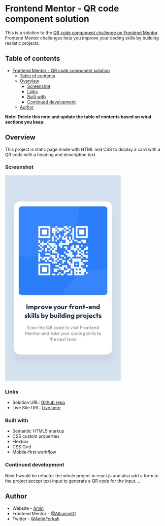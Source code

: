 # Frontend Mentor - QR code component solution

This is a solution to the [QR code component challenge on Frontend Mentor](https://www.frontendmentor.io/challenges/qr-code-component-iux_sIO_H). Frontend Mentor challenges help you improve your coding skills by building realistic projects. 

## Table of contents

- [Frontend Mentor - QR code component solution](#frontend-mentor---qr-code-component-solution)
  - [Table of contents](#table-of-contents)
  - [Overview](#overview)
    - [Screenshot](#screenshot)
    - [Links](#links)
    - [Built with](#built-with)
    - [Continued development](#continued-development)
  - [Author](#author)

**Note: Delete this note and update the table of contents based on what sections you keep.**

## Overview
This project is static page made with HTML and CSS to display a card with a QR code with a heading and description text.

### Screenshot
![](./design/mobile-design.jpg)


### Links

- Solution URL: [Github repo](https://github.com/Aamin887/QR-code-component---frontend-mentor.git)
- Live Site URL: [Live here](https://aamin887.github.io/QR-code-component---frontend-mentor/)

### Built with

- Semantic HTML5 markup
- CSS custom properties
- Flexbox
- CSS Grid
- Mobile-first workflow


### Continued development

Next I would be refactor the whole project in react.js and also add a form to the project accept text input to generate a QR code for the input....



## Author

- Website - [Amin](https://aminmakes.vercel.app/)
- Frontend Mentor - [@Alhamin01](https://www.frontendmentor.io/profile/Alhamin01)
- Twitter - [@AminForkah](https://www.twitter.com/aminforkah)

